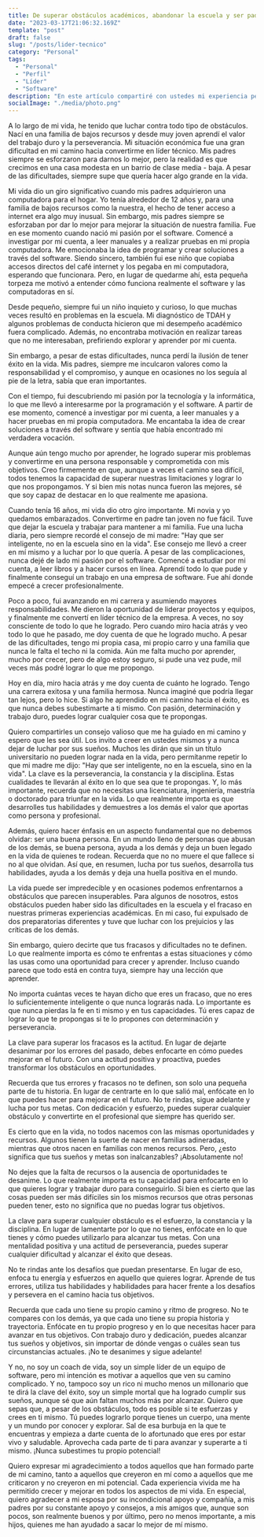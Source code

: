 ```yaml
---
title: De superar obstáculos académicos, abandonar la escuela y ser padre joven a convertirme en líder técnico en el mundo del software
date: "2023-03-17T21:06:32.169Z"
template: "post"
draft: false
slug: "/posts/lider-tecnico"
category: "Personal"
tags:
  - "Personal"
  - "Perfil"
  - "Líder"
  - "Software"
description: "En este artículo compartiré con ustedes mi experiencia personal sobre el camino que he recorrido para convertirme en líder, a pesar de enfrentar desafíos desde mi infancia como el bajo rendimiento académico en la escuela y los problemas económicos familiares. Mi objetivo es inspirar a aquellos que puedan estar pasando por situaciones similares y demostrar que es posible superar obstáculos y alcanzar el éxito en cualquier ámbito de la vida."
socialImage: "./media/photo.png"
---
```


A lo largo de mi vida, he tenido que luchar contra todo tipo de obstáculos. Nací en una familia de bajos recursos y desde muy joven aprendí el valor del trabajo duro y la perseverancia.
Mi situación económica fue una gran dificultad en mi camino hacia convertirme en líder técnico. Mis padres siempre se esforzaron para darnos lo mejor, pero la realidad es que crecimos en una casa modesta en un barrio de clase media - baja. A pesar de las dificultades, siempre supe que quería hacer algo grande en la vida.

Mi vida dio un giro significativo cuando mis padres adquirieron una computadora para el hogar. Yo tenía alrededor de 12 años y, para una familia de bajos recursos como la nuestra, el hecho de tener acceso a internet era algo muy inusual. Sin embargo, mis padres siempre se esforzaban por dar lo mejor para mejorar la situación de nuestra familia. Fue en ese momento cuando nació mi pasión por el software. Comencé a investigar por mi cuenta, a leer manuales y a realizar pruebas en mi propia computadora. Me emocionaba la idea de programar y crear soluciones a través del software. Siendo sincero, también fui ese niño que copiaba accesos directos del café internet y los pegaba en mi computadora, esperando que funcionara. Pero, en lugar de quedarme ahí, esta pequeña torpeza me motivó a entender cómo funciona realmente el software y las computadoras en sí.

Desde pequeño, siempre fui un niño inquieto y curioso, lo que muchas veces resultó en problemas en la escuela. Mi diagnóstico de TDAH y algunos problemas de conducta hicieron que mi desempeño académico fuera complicado. Además, no encontraba motivación en realizar tareas que no me interesaban, prefiriendo explorar y aprender por mi cuenta.

Sin embargo, a pesar de estas dificultades, nunca perdí la ilusión de tener éxito en la vida. Mis padres, siempre me inculcaron valores como la responsabilidad y el compromiso, y aunque en ocasiones no los seguía al pie de la letra, sabía que eran importantes.

Con el tiempo, fui descubriendo mi pasión por la tecnología y la informática, lo que me llevó a interesarme por la programación y el software. A partir de ese momento, comencé a investigar por mi cuenta, a leer manuales y a hacer pruebas en mi propia computadora. Me encantaba la idea de crear soluciones a través del software y sentía que había encontrado mi verdadera vocación.

Aunque aún tengo mucho por aprender, he logrado superar mis problemas y convertirme en una persona responsable y comprometida con mis objetivos. Creo firmemente en que, aunque a veces el camino sea difícil, todos tenemos la capacidad de superar nuestras limitaciones y lograr lo que nos propongamos. Y si bien mis notas nunca fueron las mejores, sé que soy capaz de destacar en lo que realmente me apasiona.

Cuando tenía 16 años, mi vida dio otro giro importante. Mi novia y yo quedamos embarazados. Convertirme en padre tan joven no fue fácil. Tuve que dejar la escuela y trabajar para mantener a mi familia. Fue una lucha diaria, pero siempre recordé el consejo de mi madre: "Hay que ser inteligente, no en la escuela sino en la vida". Ese consejo me llevó a creer en mí mismo y a luchar por lo que quería.
A pesar de las complicaciones, nunca dejé de lado mi pasión por el software. Comencé a estudiar por mi cuenta, a leer libros y a hacer cursos en línea. Aprendí todo lo que pude y finalmente conseguí un trabajo en una empresa de software. Fue ahí donde empecé a crecer profesionalmente.

Poco a poco, fui avanzando en mi carrera y asumiendo mayores responsabilidades. Me dieron la oportunidad de liderar proyectos y equipos, y finalmente me convertí en líder técnico de la empresa.
A veces, no soy consciente de todo lo que he logrado. Pero cuando miro hacia atrás y veo todo lo que he pasado, me doy cuenta de que he logrado mucho. A pesar de las dificultades, tengo mi propia casa, mi propio carro y una familia que nunca le falta el techo ni la comida. Aún me falta mucho por aprender, mucho por crecer, pero de algo estoy seguro, si pude una vez pude, mil veces más podré lograr lo que me propongo.

Hoy en día, miro hacia atrás y me doy cuenta de cuánto he logrado. Tengo una carrera exitosa y una familia hermosa. Nunca imaginé que podría llegar tan lejos, pero lo hice. Si algo he aprendido en mi camino hacia el éxito, es que nunca debes subestimarte a ti mismo. Con pasión, determinación y trabajo duro, puedes lograr cualquier cosa que te propongas.

Quiero compartirles un consejo valioso que me ha guiado en mi camino y espero que les sea útil. Los invito a creer en ustedes mismos y a nunca dejar de luchar por sus sueños. Muchos les dirán que sin un título universitario no pueden lograr nada en la vida, pero permítanme repetir lo que mi madre me dijo: "Hay que ser inteligente, no en la escuela, sino en la vida". La clave es la perseverancia, la constancia y la disciplina. Estas cualidades te llevarán al éxito en lo que sea que te propongas. Y, lo más importante, recuerda que no necesitas una licenciatura, ingeniería, maestría o doctorado para triunfar en la vida. Lo que realmente importa es que desarrolles tus habilidades y demuestres a los demás el valor que aportas como persona y profesional.

Además, quiero hacer énfasis en un aspecto fundamental que no debemos olvidar: ser una buena persona. En un mundo lleno de personas que abusan de los demás, se buena persona, ayuda a los demás y deja un buen legado en la vida de quienes te rodean. Recuerda que no no muere el que fallece si no al que olvidan. Así que, en resumen, lucha por tus sueños, desarrolla tus habilidades, ayuda a los demás y deja una huella positiva en el mundo.

La vida puede ser impredecible y en ocasiones podemos enfrentarnos a obstáculos que parecen insuperables. Para algunos de nosotros, estos obstáculos pueden haber sido las dificultades en la escuela y el fracaso en nuestras primeras experiencias académicas. En mi caso, fui expulsado de dos preparatorias diferentes y tuve que luchar con los prejuicios y las críticas de los demás.

Sin embargo, quiero decirte que tus fracasos y dificultades no te definen. Lo que realmente importa es cómo te enfrentas a estas situaciones y cómo las usas como una oportunidad para crecer y aprender. Incluso cuando parece que todo está en contra tuya, siempre hay una lección que aprender.

No importa cuántas veces te hayan dicho que eres un fracaso, que no eres lo suficientemente inteligente o que nunca lograrás nada. Lo importante es que nunca pierdas la fe en ti mismo y en tus capacidades. Tú eres capaz de lograr lo que te propongas si te lo propones con determinación y perseverancia.

La clave para superar los fracasos es la actitud. En lugar de dejarte desanimar por los errores del pasado, debes enfocarte en cómo puedes mejorar en el futuro. Con una actitud positiva y proactiva, puedes transformar los obstáculos en oportunidades.

Recuerda que tus errores y fracasos no te definen, son solo una pequeña parte de tu historia. En lugar de centrarte en lo que salió mal, enfócate en lo que puedes hacer para mejorar en el futuro. No te rindas, sigue adelante y lucha por tus metas. Con dedicación y esfuerzo, puedes superar cualquier obstáculo y convertirte en el profesional que siempre has querido ser.

Es cierto que en la vida, no todos nacemos con las mismas oportunidades y recursos. Algunos tienen la suerte de nacer en familias adineradas, mientras que otros nacen en familias con menos recursos. Pero, ¿esto significa que tus sueños y metas son inalcanzables? ¡Absolutamente no!

No dejes que la falta de recursos o la ausencia de oportunidades te desanime. Lo que realmente importa es tu capacidad para enfocarte en lo que quieres lograr y trabajar duro para conseguirlo. Si bien es cierto que las cosas pueden ser más difíciles sin los mismos recursos que otras personas pueden tener, esto no significa que no puedas lograr tus objetivos.

La clave para superar cualquier obstáculo es el esfuerzo, la constancia y la disciplina. En lugar de lamentarte por lo que no tienes, enfócate en lo que tienes y cómo puedes utilizarlo para alcanzar tus metas. Con una mentalidad positiva y una actitud de perseverancia, puedes superar cualquier dificultad y alcanzar el éxito que deseas.

No te rindas ante los desafíos que puedan presentarse. En lugar de eso, enfoca tu energía y esfuerzos en aquello que quieres lograr. Aprende de tus errores, utiliza tus habilidades y habilidades para hacer frente a los desafíos y persevera en el camino hacia tus objetivos.

Recuerda que cada uno tiene su propio camino y ritmo de progreso. No te compares con los demás, ya que cada uno tiene su propia historia y trayectoria. Enfócate en tu propio progreso y en lo que necesitas hacer para avanzar en tus objetivos. Con trabajo duro y dedicación, puedes alcanzar tus sueños y objetivos, sin importar de dónde vengas o cuáles sean tus circunstancias actuales. ¡No te desanimes y sigue adelante!

Y no, no soy un coach de vida, soy un simple líder de un equipo de software, pero mi intención es motivar a aquellos que ven su camino complicado. Y no, tampoco soy un rico ni mucho menos un millonario que te dirá la clave del éxito, soy un simple mortal que ha logrado cumplir sus sueños, aunque sé que aún faltan muchos más por alcanzar. Quiero que sepas que, a pesar de los obstáculos, todo es posible si te esfuerzas y crees en ti mismo. Tú puedes lograrlo porque tienes un cuerpo, una mente y un mundo por conocer y explorar. Sal de esa burbuja en la que te encuentras y empieza a darte cuenta de lo afortunado que eres por estar vivo y saludable. Aprovecha cada parte de ti para avanzar y superarte a ti mismo. ¡Nunca subestimes tu propio potencial!

Quiero expresar mi agradecimiento a todos aquellos que han formado parte de mi camino, tanto a aquellos que creyeron en mí como a aquellos que me criticaron y no creyeron en mi potencial. Cada experiencia vivida me ha permitido crecer y mejorar en todos los aspectos de mi vida. En especial, quiero agradecer a mi esposa por su incondicional apoyo y compañía, a mis padres por su constante apoyo y consejos, a mis amigos que, aunque son pocos, son realmente buenos y por último, pero no menos importante, a mis hijos, quienes me han ayudado a sacar lo mejor de mí mismo.
